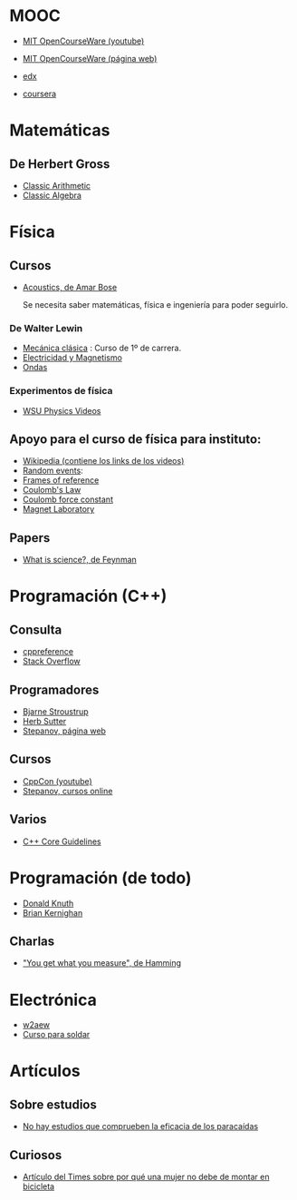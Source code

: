 # MOOC
* [MIT OpenCourseWare (youtube)](https://www.youtube.com/user/MIT)
* [MIT OpenCourseWare (página web)](https://ocw.mit.edu/index.htm)

* [edx](https://www.edx.org/)
* [coursera](https://www.coursera.org/)



# Matemáticas
## De Herbert Gross
* [Classic
Arithmetic](https://www.youtube.com/playlist?list=PL9phnVI_EOVW9U2PZtGKRwMvHy3l4reYv)
* [Classic
Algebra](https://www.youtube.com/playlist?list=PL1xF7Py1h3uzsMQJ5CUTPk9TYRi7AhLr2)




# Física
## Cursos
* [Acoustics, de Amar
  Bose](https://teachingexcellence.mit.edu/category/inspiring-teachers/amar-g-bose-6-312-acoustics)

  Se necesita saber matemáticas, física e ingeniería para poder seguirlo.

### De Walter Lewin
* [Mecánica clásica](https://www.youtube.com/playlist?list=PLyQSN7X0ro203puVhQsmCj9qhlFQ-As8e)
  : Curso de 1º de carrera. 
* [Electricidad y
  Magnetismo](https://www.youtube.com/playlist?list=PLyQSN7X0ro2314mKyUiOILaOC2hk6Pc3j)
* [Ondas](https://www.youtube.com/playlist?list=PLyQSN7X0ro22WeXM2QCKJm2NP_xHpGV89)

### Experimentos de física
* [WSU Physics Videos](https://www.youtube.com/channel/UCugeyK3l43x1_YEAWuKNong)

## Apoyo para el curso de física para instituto:
* [Wikipedia (contiene los links de los videos)](https://en.wikipedia.org/wiki/Physical_Science_Study_Committee)
* [Random events](https://archive.org/details/RandomEvents):
* [Frames of reference](https://archive.org/details/frames_of_reference)
* [Coulomb's Law](https://archive.org/details/coulombs_law)
* [Coulomb force constant](https://archive.org/details/CoulombForceConstant)
* [Magnet Laboratory](https://archive.org/details/magnet_laboratory_1959/magnet_laboratory_1959.mpeg)



## Papers
* [What is science?, de Feynman](doc/what_is_science_by_R.Feynman_1966.pdf)


# Programación (C++)
## Consulta
* [cppreference](https://en.cppreference.com/w/)
* [Stack Overflow](https://stackoverflow.com/questions)

## Programadores
* [Bjarne Stroustrup](http://www.stroustrup.com/C++.html)
* [Herb Sutter](https://herbsutter.com/)
* [Stepanov, página web](http://stepanovpapers.com/)

## Cursos
* [CppCon (youtube)](https://www.youtube.com/channel/UCMlGfpWw-RUdWX_JbLCukXg)
* [Stepanov, cursos online](https://www.youtube.com/user/A9Videos/featured)

## Varios
* [C++ Core
  Guidelines](https://github.com/isocpp/CppCoreGuidelines/blob/master/CppCoreGuidelines.md)


# Programación (de todo)
* [Donald Knuth](https://www-cs-faculty.stanford.edu/~knuth/)
* [Brian Kernighan](https://www.kernighan.org/)

## Charlas
* ["You get what you measure", de Hamming](https://youtu.be/LNhcaVi3zPA)

# Electrónica

* [w2aew](https://www.youtube.com/user/w2aew/videos)
* [Curso para soldar](https://www.youtube.com/user/paceworldwide/playlists)


# Artículos
## Sobre estudios
* [No hay estudios que comprueben la eficacia de los paracaídas](https://www.ncbi.nlm.nih.gov/pmc/articles/PMC300808/)


## Curiosos
* [Artículo del Times sobre por qué una mujer no debe de montar en bicicleta](https://timesmachine.nytimes.com/timesmachine/1894/08/12/106870661.pdf)



